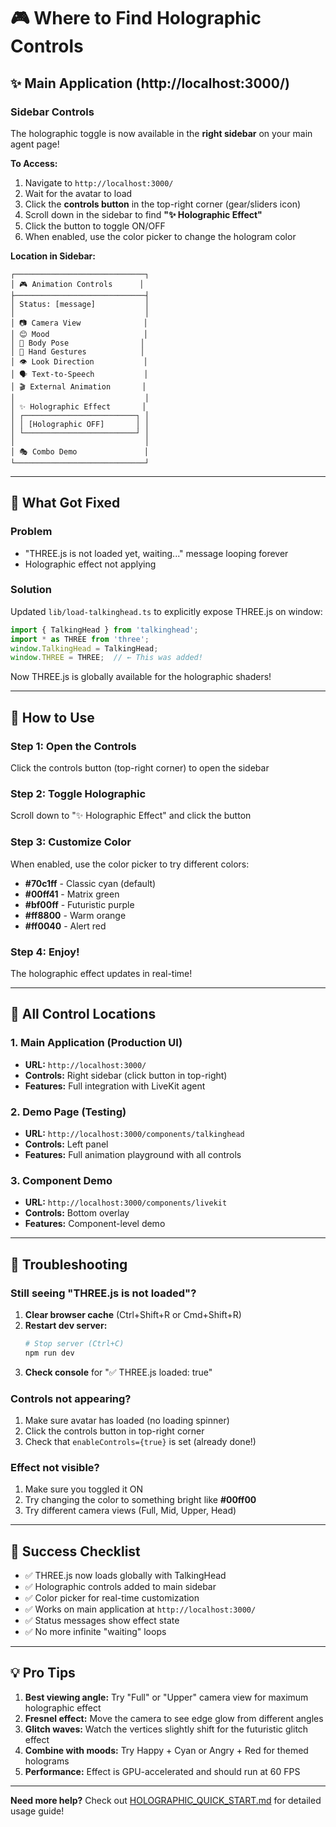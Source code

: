 # 🎮 Where to Find Holographic Controls

## ✨ Main Application (http://localhost:3000/)

### Sidebar Controls
The holographic toggle is now available in the **right sidebar** on your main agent page!

**To Access:**
1. Navigate to `http://localhost:3000/`
2. Wait for the avatar to load
3. Click the **controls button** in the top-right corner (gear/sliders icon)
4. Scroll down in the sidebar to find **"✨ Holographic Effect"**
5. Click the button to toggle ON/OFF
6. When enabled, use the color picker to change the hologram color

**Location in Sidebar:**
```
┌─────────────────────────────┐
│ 🎮 Animation Controls      │
├─────────────────────────────┤
│ Status: [message]           │
│                             │
│ 📷 Camera View              │
│ 😊 Mood                     │
│ 🧍 Body Pose                │
│ 👋 Hand Gestures            │
│ 👁️ Look Direction           │
│ 🗣️ Text-to-Speech           │
│ 🎬 External Animation       │
│                             │
│ ✨ Holographic Effect       │
│ ┌─────────────────────────┐ │
│ │ [Holographic OFF]       │ │
│ └─────────────────────────┘ │
│                             │
│ 🎭 Combo Demo               │
└─────────────────────────────┘
```

---

## 🔧 What Got Fixed

### Problem
- "THREE.js is not loaded yet, waiting..." message looping forever
- Holographic effect not applying

### Solution
Updated `lib/load-talkinghead.ts` to explicitly expose THREE.js on window:

```typescript
import { TalkingHead } from 'talkinghead';
import * as THREE from 'three';
window.TalkingHead = TalkingHead;
window.THREE = THREE;  // ← This was added!
```

Now THREE.js is globally available for the holographic shaders!

---

## 🎨 How to Use

### Step 1: Open the Controls
Click the controls button (top-right corner) to open the sidebar

### Step 2: Toggle Holographic
Scroll down to "✨ Holographic Effect" and click the button

### Step 3: Customize Color
When enabled, use the color picker to try different colors:
- **#70c1ff** - Classic cyan (default)
- **#00ff41** - Matrix green
- **#bf00ff** - Futuristic purple
- **#ff8800** - Warm orange
- **#ff0040** - Alert red

### Step 4: Enjoy!
The holographic effect updates in real-time!

---

## 📍 All Control Locations

### 1. Main Application (Production UI)
- **URL:** `http://localhost:3000/`
- **Controls:** Right sidebar (click button in top-right)
- **Features:** Full integration with LiveKit agent

### 2. Demo Page (Testing)
- **URL:** `http://localhost:3000/components/talkinghead`
- **Controls:** Left panel
- **Features:** Full animation playground with all controls

### 3. Component Demo
- **URL:** `http://localhost:3000/components/livekit`
- **Controls:** Bottom overlay
- **Features:** Component-level demo

---

## 🐛 Troubleshooting

### Still seeing "THREE.js is not loaded"?
1. **Clear browser cache** (Ctrl+Shift+R or Cmd+Shift+R)
2. **Restart dev server:**
   ```bash
   # Stop server (Ctrl+C)
   npm run dev
   ```
3. **Check console** for "✅ THREE.js loaded: true"

### Controls not appearing?
1. Make sure avatar has loaded (no loading spinner)
2. Click the controls button in top-right corner
3. Check that `enableControls={true}` is set (already done!)

### Effect not visible?
1. Make sure you toggled it ON
2. Try changing the color to something bright like **#00ff00**
3. Try different camera views (Full, Mid, Upper, Head)

---

## 🎉 Success Checklist

- ✅ THREE.js now loads globally with TalkingHead
- ✅ Holographic controls added to main sidebar
- ✅ Color picker for real-time customization
- ✅ Works on main application at `http://localhost:3000/`
- ✅ Status messages show effect state
- ✅ No more infinite "waiting" loops

---

## 💡 Pro Tips

1. **Best viewing angle:** Try "Full" or "Upper" camera view for maximum holographic effect
2. **Fresnel effect:** Move the camera to see edge glow from different angles
3. **Glitch waves:** Watch the vertices slightly shift for the futuristic glitch effect
4. **Combine with moods:** Try Happy + Cyan or Angry + Red for themed holograms
5. **Performance:** Effect is GPU-accelerated and should run at 60 FPS

---

**Need more help?** Check out [HOLOGRAPHIC_QUICK_START.md](./HOLOGRAPHIC_QUICK_START.md) for detailed usage guide!



